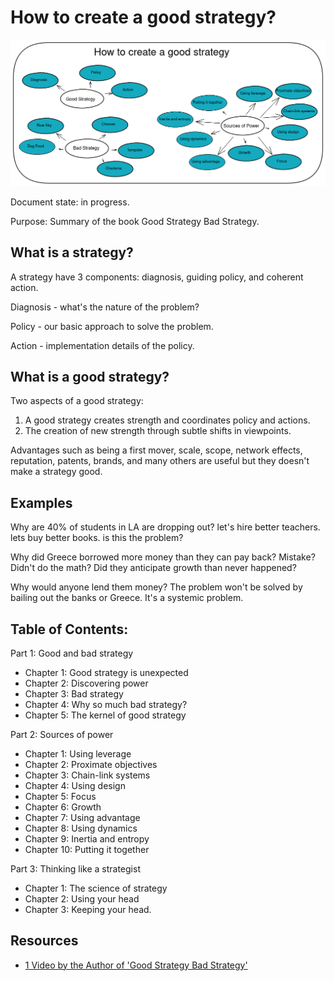 # How to create a good strategy?

![strategy](good-strategy.png)

Document state: in progress.

Purpose: Summary of the book Good Strategy Bad Strategy.

## What is a strategy?
A strategy have 3 components: diagnosis, guiding policy, and coherent action.

Diagnosis - what's the nature of the problem?

Policy - our basic approach to solve the problem.

Action - implementation details of the policy.

## What is a good strategy?
Two aspects of a good strategy:
1. A good strategy creates strength and coordinates policy and actions.
2. The creation of new strength through subtle shifts in viewpoints.

Advantages such as being a first mover, scale, scope, network effects, reputation, patents, brands, and many others are useful but they doesn't make a strategy good.

## Examples

Why are 40% of students in LA are dropping out?
let's hire better teachers. lets buy better books.
is this the problem?

Why did Greece borrowed more money than they can pay back?
Mistake? Didn't do the math? Did they anticipate growth than never happened?

Why would anyone lend them money?
The problem won't be solved by bailing out the banks or Greece. It's a systemic problem.


## Table of Contents:

Part 1: Good and bad strategy
* Chapter 1: Good strategy is unexpected
* Chapter 2: Discovering power
* Chapter 3: Bad strategy
* Chapter 4: Why so much bad strategy?
* Chapter 5: The kernel of good strategy

Part 2: Sources of power
* Chapter 1: Using leverage
* Chapter 2: Proximate objectives
* Chapter 3: Chain-link systems
* Chapter 4: Using design
* Chapter 5: Focus
* Chapter 6: Growth
* Chapter 7: Using advantage
* Chapter 8: Using dynamics
* Chapter 9: Inertia and entropy
* Chapter 10: Putting it together

Part 3: Thinking like a strategist
* Chapter 1: The science of strategy
* Chapter 2: Using your head
* Chapter 3: Keeping your head.

## Resources
* [1 Video by the Author of 'Good Strategy Bad Strategy'](https://www.youtube.com/watch?v=UZrTl16hZdk)
